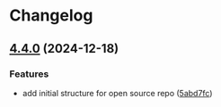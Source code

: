 # Changelog

## [4.4.0](https://github.com/SchweizerischeBundesbahnen/data-scanner-flutter/compare/v4.3.0...4.4.0) (2024-12-18)


### Features

* add initial structure for open source repo ([5abd7fc](https://github.com/SchweizerischeBundesbahnen/data-scanner-flutter/commit/5abd7fcc5165347ad4f0b94235628b23c44b4aa9))
